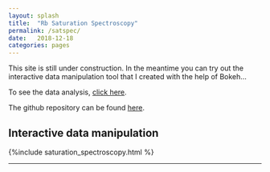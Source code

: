```yaml
---
layout: splash
title:  "Rb Saturation Spectroscopy"
permalink: /satspec/
date:   2018-12-18
categories: pages
--- 
```

This site is still under construction. In the meantime you can try out the interactive data manipulation tool that I created 
with the help of Bokeh...

To see the data analysis, [click here](/data_analysis/).

The github repository can be found [here](https://github.com/semodi/saturationspec-rb).

## Interactive data manipulation

{%include saturation_spectroscopy.html %}

---
